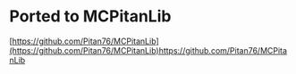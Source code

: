 # Ported to MCPitanLib
[https://github.com/Pitan76/MCPitanLib](https://github.com/Pitan76/MCPitanLib)https://github.com/Pitan76/MCPitanLib

